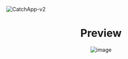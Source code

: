 ![CatchApp-v2](https://socialify.git.ci/AyanavaKarmakar/CatchApp-v2/image?description=1&font=Inter&language=1&name=1&pattern=Solid&theme=Dark)

<div align="center">

# Preview

![image](https://user-images.githubusercontent.com/89210438/220389927-85e4df08-31d0-4c8d-b119-4e4ba7ef114e.png)

</div>
